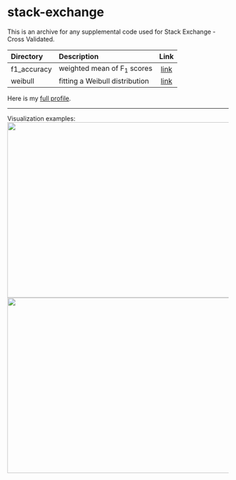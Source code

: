 # stack-exchange
This is an archive for any supplemental code used for Stack Exchange - Cross Validated.  

| Directory        | Description                            | Link   |
|:---------------- |:-------------------------------------- |:------:|
| f1_accuracy      | weighted mean of F<sub>1</sub> scores  | [link](https://stats.stackexchange.com/questions/347164/when-is-weighted-average-of-f-1-scores-simeq-accuracy-in-classification/347190#347190) |
| weibull          | fitting a Weibull distribution         | [link](https://stats.stackexchange.com/questions/346249/fitting-weibull-distribution-in-r/348112#348112) |

Here is my [full profile](https://bit.ly/2sg94FM).

___

Visualization examples:
<img src="https://raw.githubusercontent.com/rahil-p/stack-exchange/master/weibull/loc1-3.png" width="1000" height="400">
<img src="https://github.com/rahil-p/stack-exchange/blob/master/f1_accuracy/Rplot.png" width="600" height="400">
